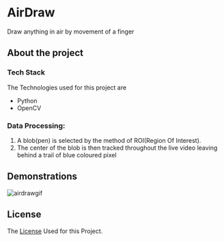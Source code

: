 # AirDraw
Draw anything in air by movement of a finger

## About the project
### Tech Stack
The Technologies used for this project are
* Python
* OpenCV
### Data Processing:
1. A blob(pen) is selected by the method of ROI(Region Of Interest).
2. The center of the blob is then tracked throughout the live video leaving behind a trail of blue coloured pixel 
## Demonstrations
![airdrawgif](https://user-images.githubusercontent.com/84293091/123313715-65aa8380-d547-11eb-9bce-799d1cc7d873.gif)
## License
The [License](https://github.com/Jamm02/AirDraw/blob/master/LICENSE) Used for this Project.
